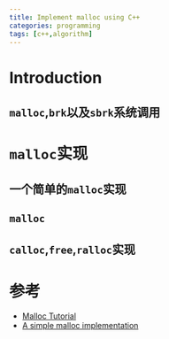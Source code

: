 ```yaml
---
title: Implement malloc using C++
categories: programming
tags: [c++,algorithm]
---
```


# Introduction

## `malloc`,`brk`以及`sbrk`系统调用

# `malloc`实现

## 一个简单的`malloc`实现

## `malloc`

## `calloc`,`free`,`ralloc`实现

# 参考

* [Malloc Tutorial](http://www.inf.udec.cl/~leo/Malloc_tutorial.pdf)  
* [A simple malloc implementation](http://danluu.com/malloc-tutorial/)
